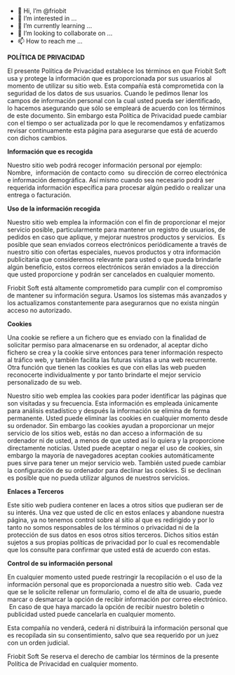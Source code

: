 - 👋 Hi, I’m @friobit
- 👀 I’m interested in ...
- 🌱 I’m currently learning ...
- 💞️ I’m looking to collaborate on ...
- 📫 How to reach me ...

<p><strong>POLÍTICA DE PRIVACIDAD</strong></p><p>El presente Política de Privacidad establece los términos en que Friobit Soft usa y protege la información que es proporcionada por sus usuarios al momento de utilizar su sitio web. Esta compañía está comprometida con la seguridad de los datos de sus usuarios. Cuando le pedimos llenar los campos de información personal con la cual usted pueda ser identificado, lo hacemos asegurando que sólo se empleará de acuerdo con los términos de este documento. Sin embargo esta Política de Privacidad puede cambiar con el tiempo o ser actualizada por lo que le recomendamos y enfatizamos revisar continuamente esta página para asegurarse que está de acuerdo con dichos cambios.</p><p><strong>Información que es recogida</strong></p><p>Nuestro sitio web podrá recoger información personal por ejemplo: Nombre,&nbsp; información de contacto como&nbsp; su dirección de correo electrónica e información demográfica. Así mismo cuando sea necesario podrá ser requerida información específica para procesar algún pedido o realizar una entrega o facturación.</p><p><strong>Uso de la información recogida</strong></p><p>Nuestro sitio web emplea la información con el fin de proporcionar el mejor servicio posible, particularmente para mantener un registro de usuarios, de pedidos en caso que aplique, y mejorar nuestros productos y servicios. &nbsp;Es posible que sean enviados correos electrónicos periódicamente a través de nuestro sitio con ofertas especiales, nuevos productos y otra información publicitaria que consideremos relevante para usted o que pueda brindarle algún beneficio, estos correos electrónicos serán enviados a la dirección que usted proporcione y podrán ser cancelados en cualquier momento.</p><p>Friobit Soft está altamente comprometido para cumplir con el compromiso de mantener su información segura. Usamos los sistemas más avanzados y los actualizamos constantemente para asegurarnos que no exista ningún acceso no autorizado.</p><p><strong>Cookies</strong></p><p>Una cookie se refiere a un fichero que es enviado con la finalidad de solicitar permiso para almacenarse en su ordenador, al aceptar dicho fichero se crea y la cookie sirve entonces para tener información respecto al tráfico web, y también facilita las futuras visitas a una web recurrente. Otra función que tienen las cookies es que con ellas las web pueden reconocerte individualmente y por tanto brindarte el mejor servicio personalizado de su web.</p><p>Nuestro sitio web emplea las cookies para poder identificar las páginas que son visitadas y su frecuencia. Esta información es empleada únicamente para análisis estadístico y después la información se elimina de forma permanente. Usted puede eliminar las cookies en cualquier momento desde su ordenador. Sin embargo las cookies ayudan a proporcionar un mejor servicio de los sitios web, estás no dan acceso a información de su ordenador ni de usted, a menos de que usted así lo quiera y la proporcione directamente noticias. Usted puede aceptar o negar el uso de cookies, sin embargo la mayoría de navegadores aceptan cookies automáticamente pues sirve para tener un mejor servicio web. También usted puede cambiar la configuración de su ordenador para declinar las cookies. Si se declinan es posible que no pueda utilizar algunos de nuestros servicios.</p><p><strong>Enlaces a Terceros</strong></p><p>Este sitio web pudiera contener en laces a otros sitios que pudieran ser de su interés. Una vez que usted de clic en estos enlaces y abandone nuestra página, ya no tenemos control sobre al sitio al que es redirigido y por lo tanto no somos responsables de los términos o privacidad ni de la protección de sus datos en esos otros sitios terceros. Dichos sitios están sujetos a sus propias políticas de privacidad por lo cual es recomendable que los consulte para confirmar que usted está de acuerdo con estas.</p><p><strong>Control de su información personal</strong></p><p>En cualquier momento usted puede restringir la recopilación o el uso de la información personal que es proporcionada a nuestro sitio web.&nbsp; Cada vez que se le solicite rellenar un formulario, como el de alta de usuario, puede marcar o desmarcar la opción de recibir información por correo electrónico. &nbsp;En caso de que haya marcado la opción de recibir nuestro boletín o publicidad usted puede cancelarla en cualquier momento.</p><p>Esta compañía no venderá, cederá ni distribuirá la información personal que es recopilada sin su consentimiento, salvo que sea requerido por un juez con un orden judicial.</p><p>Friobit Soft Se reserva el derecho de cambiar los términos de la presente Política de Privacidad en cualquier momento.</p>
